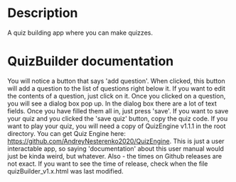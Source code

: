 # Description
A quiz building app where you can make quizzes.
# QuizBuilder documentation
You will notice a button that says 'add question'.
When clicked, this button will add a question to
the list of questions right below it. If you want
to edit the contents of a question, just click on
it. Once you clicked on a question, you will see
a dialog box pop up. In the dialog box there are
a lot of text fields. Once you have filled them
all in, just press 'save'. If you want to save your
quiz and you clicked the 'save quiz' button, copy
the quiz code. If you want to play your quiz, you
will need a copy of QuizEngine v1.1.1 in the root directory.
You can get Quiz Engine here:
https://github.com/AndreyNesterenko2020/QuizEngine.
This is just a user interactable app, so saying
'documentation' about this user manual would just
be kinda weird, but whatever.
Also - the times on Github releases are not exact.
If you want to see the time of release, check when
the file quizBuilder_v1.x.html was last modified.
